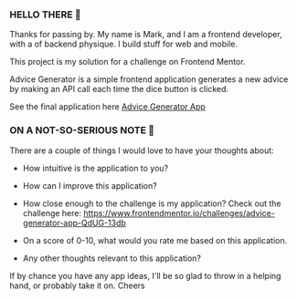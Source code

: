 ### HELLO THERE  👋

Thanks for passing by. My name is Mark, and I am a frontend developer, with a of backend physique. I build stuff for web and mobile.

This project is my solution for a challenge on Frontend Mentor.

Advice Generator is a simple frontend application generates a new advice by making an API call each time the dice button is clicked. 

See the final application here [Advice Generator App](https://malonzy.github.io/advice-generator/)



### ON A NOT-SO-SERIOUS NOTE 🧐

There are a couple of things I would love to have your thoughts about:

* How intuitive is the application to you?

* How can I improve this application?

* How close enough to the challenge is my application? Check out the challenge here: https://www.frontendmentor.io/challenges/advice-generator-app-QdUG-13db

* On a score of 0-10, what would you rate me based on this application.

* Any other thoughts relevant to this application?



If by chance you have any app ideas, I'll be so glad to throw in a helping hand, or probably take it on. Cheers

